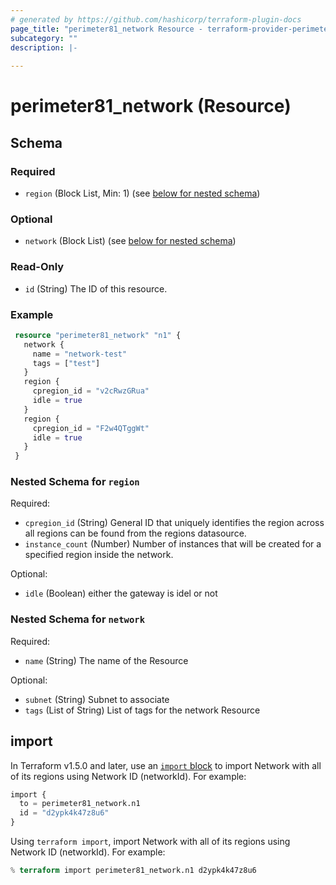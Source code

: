 ```yaml
---
# generated by https://github.com/hashicorp/terraform-plugin-docs
page_title: "perimeter81_network Resource - terraform-provider-perimeter81"
subcategory: ""
description: |-
  
---
```


# perimeter81_network (Resource)

<!-- schema generated by tfplugindocs -->
## Schema

### Required

- `region` (Block List, Min: 1) (see [below for nested schema](#nestedblock--region))

### Optional

- `network` (Block List) (see [below for nested schema](#nestedblock--network))

### Read-Only

- `id` (String) The ID of this resource.

### Example

```terraform
 resource "perimeter81_network" "n1" {
   network {
     name = "network-test"
     tags = ["test"]
   }
   region {
     cpregion_id = "v2cRwzGRua"
     idle = true
   }
   region {
     cpregion_id = "F2w4QTggWt"
     idle = true
   }
 }
```

<a id="nestedblock--region"></a>
### Nested Schema for `region`

Required:

- `cpregion_id` (String) General ID that uniquely identifies the region across all regions can be found from the regions datasource.
- `instance_count` (Number) Number of instances that will be created for a specified region inside the network.

Optional:

- `idle` (Boolean) either the gateway is idel or not

<a id="nestedblock--network"></a>
### Nested Schema for `network`

Required:

- `name` (String) The name of the Resource

Optional:

- `subnet` (String) Subnet to associate
- `tags` (List of String) List of tags for the network Resource

## import

In Terraform v1.5.0 and later, use an [`import` block](https://developer.hashicorp.com/terraform/language/import) to import Network with all of its regions using Network ID (networkId). For example:

```terraform
import {
  to = perimeter81_network.n1
  id = "d2ypk4k47z8u6"
}
```

Using `terraform import`, import Network with all of its regions using Network ID (networkId). For example:

```terraform
% terraform import perimeter81_network.n1 d2ypk4k47z8u6 
```
